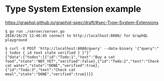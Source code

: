 # Type System Extension example

https://graphql.github.io/graphql-spec/draft/#sec-Type-System-Extensions

```
$ go run ./server/server.go
2018/10/25 12:46:45 connect to http://localhost:8080/ for GraphQL playground

$ curl -X POST 'http://localhost:8080/query' --data-binary '{"query":"{ todos { id text state verified } }"}'
{"data":{"todos":[{"id":"Todo:1","text":"Buy a cat food","state":"NOT_YET","verified":false},{"id":"Todo:2","text":"Check cat water","state":"DONE","verified":true},{"id":"Todo:3","text":"Check cat meal","state":"DONE","verified":true}]}}
```
